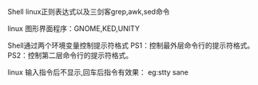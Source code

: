 Shell
linux正则表达式以及三剑客grep,awk,sed命令

linux 图形界面程序：GNOME,KED,UNITY

Shell通过两个环境变量控制提示符格式
PS1：控制最外层命令行的提示符格式。
PS2：控制第二层命令行的提示符格式。

<!-- :<<!
! -->
linux 输入指令后不显示,回车后指令有效果：
eg:stty sane


